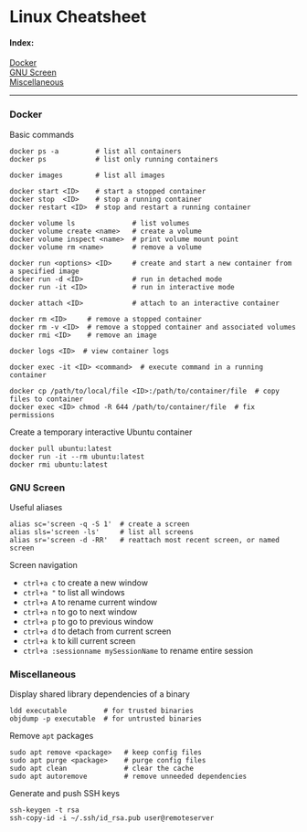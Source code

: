 # Linux Cheatsheet

#### Index:

[Docker](#docker)<br>
[GNU Screen](#gnu-screen)<br>
[Miscellaneous](#miscellaneous)<br>

---

### Docker

Basic commands
```
docker ps -a         # list all containers
docker ps            # list only running containers

docker images        # list all images

docker start <ID>    # start a stopped container
docker stop  <ID>    # stop a running container
docker restart <ID>  # stop and restart a running container

docker volume ls              # list volumes
docker volume create <name>   # create a volume
docker volume inspect <name>  # print volume mount point
docker volume rm <name>       # remove a volume

docker run <options> <ID>     # create and start a new container from a specified image
docker run -d <ID>            # run in detached mode
docker run -it <ID>           # run in interactive mode

docker attach <ID>            # attach to an interactive container

docker rm <ID>     # remove a stopped container
docker rm -v <ID>  # remove a stopped container and associated volumes
docker rmi <ID>    # remove an image

docker logs <ID>  # view container logs

docker exec -it <ID> <command>  # execute command in a running container

docker cp /path/to/local/file <ID>:/path/to/container/file  # copy files to container
docker exec <ID> chmod -R 644 /path/to/container/file  # fix permissions
```

Create a temporary interactive Ubuntu container
```
docker pull ubuntu:latest
docker run -it --rm ubuntu:latest
docker rmi ubuntu:latest
```

### GNU Screen

Useful aliases
```
alias sc='screen -q -S 1'  # create a screen
alias sls='screen -ls'     # list all screens
alias sr='screen -d -RR'   # reattach most recent screen, or named screen
```

Screen navigation
* `ctrl+a c` to create a new window
* `ctrl+a "` to list all windows
* `ctrl+a A` to rename current window
* `ctrl+a n` to go to next window
* `ctrl+a p` to go to previous window
* `ctrl+a d` to detach from current screen
* `ctrl+a k` to kill current screen
* `ctrl+a :sessionname mySessionName` to rename entire session

### Miscellaneous

Display shared library dependencies of a binary
```
ldd executable         # for trusted binaries
objdump -p executable  # for untrusted binaries
```

Remove `apt` packages
```
sudo apt remove <package>   # keep config files
sudo apt purge <package>    # purge config files
sudo apt clean              # clear the cache
sudo apt autoremove         # remove unneeded dependencies
```

Generate and push SSH keys
```
ssh-keygen -t rsa
ssh-copy-id -i ~/.ssh/id_rsa.pub user@remoteserver
```
